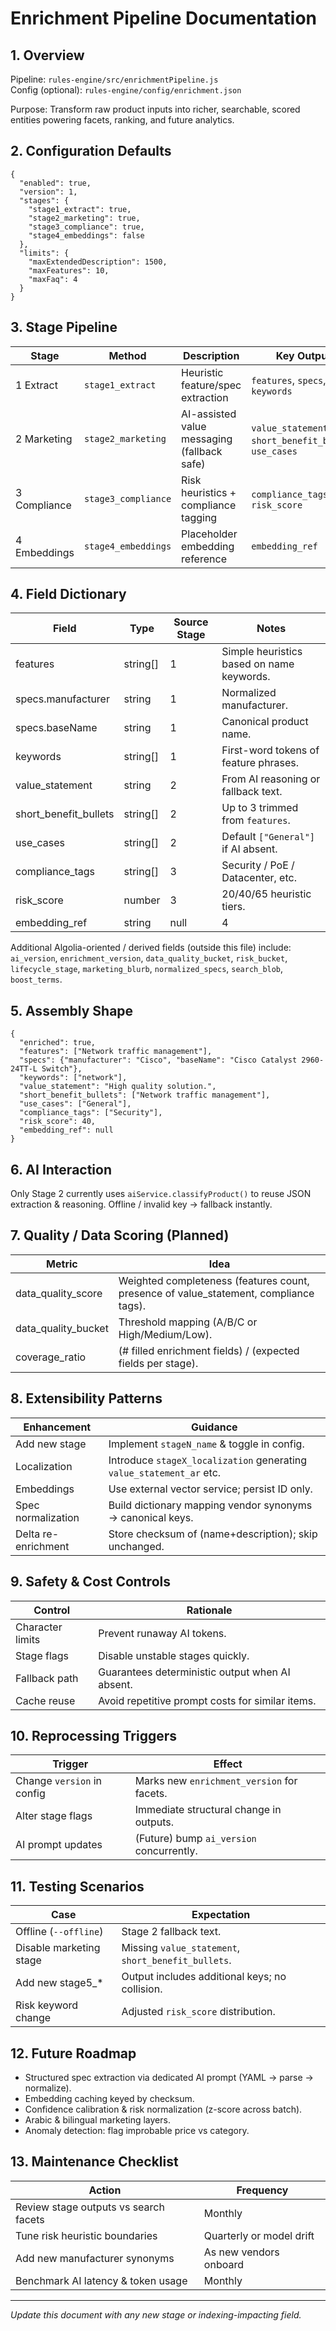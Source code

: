 # Enrichment Pipeline Documentation

## 1. Overview
Pipeline: `rules-engine/src/enrichmentPipeline.js`  
Config (optional): `rules-engine/config/enrichment.json`

Purpose: Transform raw product inputs into richer, searchable, scored entities powering facets, ranking, and future analytics.

## 2. Configuration Defaults
```jsonc
{
  "enabled": true,
  "version": 1,
  "stages": {
    "stage1_extract": true,
    "stage2_marketing": true,
    "stage3_compliance": true,
    "stage4_embeddings": false
  },
  "limits": {
    "maxExtendedDescription": 1500,
    "maxFeatures": 10,
    "maxFaq": 4
  }
}
```

## 3. Stage Pipeline
| Stage | Method | Description | Key Outputs |
|-------|--------|-------------|-------------|
| 1 Extract | `stage1_extract` | Heuristic feature/spec extraction | `features`, `specs`, `keywords` |
| 2 Marketing | `stage2_marketing` | AI-assisted value messaging (fallback safe) | `value_statement`, `short_benefit_bullets`, `use_cases` |
| 3 Compliance | `stage3_compliance` | Risk heuristics + compliance tagging | `compliance_tags`, `risk_score` |
| 4 Embeddings | `stage4_embeddings` | Placeholder embedding reference | `embedding_ref` |

## 4. Field Dictionary
Field | Type | Source Stage | Notes
------|------|--------------|------
features | string[] | 1 | Simple heuristics based on name keywords.
specs.manufacturer | string | 1 | Normalized manufacturer.
specs.baseName | string | 1 | Canonical product name.
keywords | string[] | 1 | First-word tokens of feature phrases.
value_statement | string | 2 | From AI reasoning or fallback text.
short_benefit_bullets | string[] | 2 | Up to 3 trimmed from `features`.
use_cases | string[] | 2 | Default `["General"]` if AI absent.
compliance_tags | string[] | 3 | Security / PoE / Datacenter, etc.
risk_score | number | 3 | 20/40/65 heuristic tiers.
embedding_ref | string|null | 4 | Future pointer to vector storage.

Additional Algolia-oriented / derived fields (outside this file) include:  
`ai_version`, `enrichment_version`, `data_quality_bucket`, `risk_bucket`, `lifecycle_stage`, `marketing_blurb`, `normalized_specs`, `search_blob`, `boost_terms`.

## 5. Assembly Shape
```jsonc
{
  "enriched": true,
  "features": ["Network traffic management"],
  "specs": {"manufacturer": "Cisco", "baseName": "Cisco Catalyst 2960-24TT-L Switch"},
  "keywords": ["network"],
  "value_statement": "High quality solution.",
  "short_benefit_bullets": ["Network traffic management"],
  "use_cases": ["General"],
  "compliance_tags": ["Security"],
  "risk_score": 40,
  "embedding_ref": null
}
```

## 6. AI Interaction
Only Stage 2 currently uses `aiService.classifyProduct()` to reuse JSON extraction & reasoning. Offline / invalid key → fallback instantly.

## 7. Quality / Data Scoring (Planned)
Metric | Idea
------|-----
data_quality_score | Weighted completeness (features count, presence of value_statement, compliance tags).
data_quality_bucket | Threshold mapping (A/B/C or High/Medium/Low).
coverage_ratio | (# filled enrichment fields) / (expected fields per stage).

## 8. Extensibility Patterns
Enhancement | Guidance
-----------|---------
Add new stage | Implement `stageN_name` & toggle in config.
Localization | Introduce `stageX_localization` generating `value_statement_ar` etc.
Embeddings | Use external vector service; persist ID only.
Spec normalization | Build dictionary mapping vendor synonyms → canonical keys.
Delta re-enrichment | Store checksum of (name+description); skip unchanged.

## 9. Safety & Cost Controls
Control | Rationale
--------|----------
Character limits | Prevent runaway AI tokens.
Stage flags | Disable unstable stages quickly.
Fallback path | Guarantees deterministic output when AI absent.
Cache reuse | Avoid repetitive prompt costs for similar items.

## 10. Reprocessing Triggers
Trigger | Effect
--------|-------
Change `version` in config | Marks new `enrichment_version` for facets.
Alter stage flags | Immediate structural change in outputs.
AI prompt updates | (Future) bump `ai_version` concurrently.

## 11. Testing Scenarios
Case | Expectation
-----|------------
Offline (`--offline`) | Stage 2 fallback text.
Disable marketing stage | Missing `value_statement`, `short_benefit_bullets`.
Add new stage5_* | Output includes additional keys; no collision.
Risk keyword change | Adjusted `risk_score` distribution.

## 12. Future Roadmap
- Structured spec extraction via dedicated AI prompt (YAML → parse → normalize).
- Embedding caching keyed by checksum.
- Confidence calibration & risk normalization (z-score across batch).
- Arabic & bilingual marketing layers.
- Anomaly detection: flag improbable price vs category.

## 13. Maintenance Checklist
Action | Frequency
-------|----------
Review stage outputs vs search facets | Monthly
Tune risk heuristic boundaries | Quarterly or model drift
Add new manufacturer synonyms | As new vendors onboard
Benchmark AI latency & token usage | Monthly

---
*Update this document with any new stage or indexing-impacting field.*
